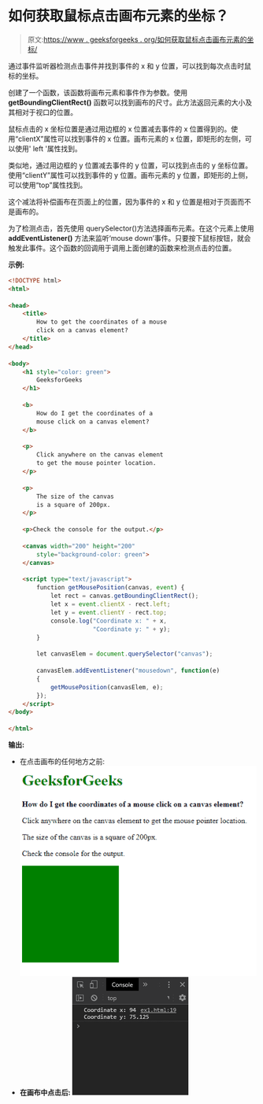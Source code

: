 # 如何获取鼠标点击画布元素的坐标？

> 原文:[https://www . geeksforgeeks . org/如何获取鼠标点击画布元素的坐标/](https://www.geeksforgeeks.org/how-to-get-the-coordinates-of-a-mouse-click-on-a-canvas-element/)

通过事件监听器检测点击事件并找到事件的 x 和 y 位置，可以找到每次点击时鼠标的坐标。

创建了一个函数，该函数将画布元素和事件作为参数。使用 **getBoundingClientRect()** 函数可以找到画布的尺寸。此方法返回元素的大小及其相对于视口的位置。

鼠标点击的 x 坐标位置是通过用边框的 x 位置减去事件的 x 位置得到的。使用“clientX”属性可以找到事件的 x 位置。画布元素的 x 位置，即矩形的左侧，可以使用' left '属性找到。

类似地，通过用边框的 y 位置减去事件的 y 位置，可以找到点击的 y 坐标位置。使用“clientY”属性可以找到事件的 y 位置。画布元素的 y 位置，即矩形的上侧，可以使用“top”属性找到。

这个减法将补偿画布在页面上的位置，因为事件的 x 和 y 位置是相对于页面而不是画布的。

为了检测点击，首先使用 querySelector()方法选择画布元素。在这个元素上使用 **addEventListener()** 方法来监听‘mouse down’事件。只要按下鼠标按钮，就会触发此事件。这个函数的回调用于调用上面创建的函数来检测点击的位置。

**示例:**

```html
<!DOCTYPE html>
<html>

<head>
    <title>
        How to get the coordinates of a mouse
        click on a canvas element?
    </title>
</head>

<body>
    <h1 style="color: green">
        GeeksforGeeks
    </h1>

    <b>
        How do I get the coordinates of a 
        mouse click on a canvas element?
    </b>

    <p>
        Click anywhere on the canvas element
        to get the mouse pointer location.
    </p>

    <p>
        The size of the canvas
        is a square of 200px.
    </p>

    <p>Check the console for the output.</p>

    <canvas width="200" height="200"
        style="background-color: green">
    </canvas>

    <script type="text/javascript">
        function getMousePosition(canvas, event) {
            let rect = canvas.getBoundingClientRect();
            let x = event.clientX - rect.left;
            let y = event.clientY - rect.top;
            console.log("Coordinate x: " + x, 
                        "Coordinate y: " + y);
        }

        let canvasElem = document.querySelector("canvas");

        canvasElem.addEventListener("mousedown", function(e)
        {
            getMousePosition(canvasElem, e);
        });
    </script>
</body>

</html>
```

**输出:**

*   在点击画布的任何地方之前:
    ![output](img/b106d83405ae28acc798f858cef4586f.png)
*   **在画布中点击后:**
    ![output-console](img/a5fa57dbb069dd243a0eb8bd9c3ae0ba.png)